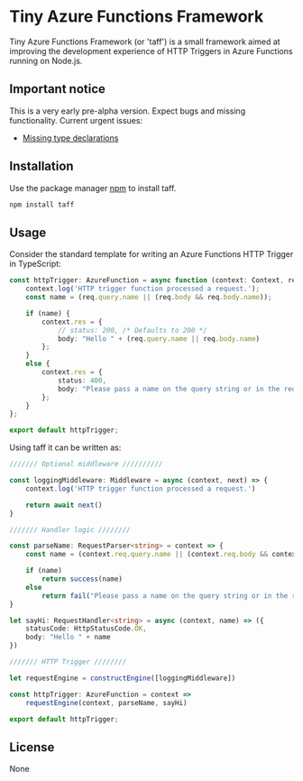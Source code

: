 # Tiny Azure Functions Framework

Tiny Azure Functions Framework (or 'taff') is a small framework aimed at improving the development experience of HTTP Triggers in Azure Functions running on Node.js.

## Important notice
This is a very early pre-alpha version. Expect bugs and missing functionality. Current urgent issues:
- [Missing type declarations](https://github.com/ljorring/taff/issues/1)

## Installation

Use the package manager [npm](https://www.npmjs.com/) to install taff.

```bash
npm install taff
```

## Usage

Consider the standard template for writing an Azure Functions HTTP Trigger in TypeScript:

```typescript
const httpTrigger: AzureFunction = async function (context: Context, req: HttpRequest): Promise<void> {
    context.log('HTTP trigger function processed a request.');
    const name = (req.query.name || (req.body && req.body.name));

    if (name) {
        context.res = {
            // status: 200, /* Defaults to 200 */
            body: "Hello " + (req.query.name || req.body.name)
        };
    }
    else {
        context.res = {
            status: 400,
            body: "Please pass a name on the query string or in the request body"
        };
    }
};

export default httpTrigger;
```

Using taff it can be written as:

```typescript
/////// Optional middleware //////////

const loggingMiddleware: Middleware = async (context, next) => {
    context.log('HTTP trigger function processed a request.')

    return await next()
}

/////// Handler logic ////////

const parseName: RequestParser<string> = context => {
    const name = (context.req.query.name || (context.req.body && context.req.body.name))

    if (name)
        return success(name)
    else
        return fail("Please pass a name on the query string or in the request body")
}

let sayHi: RequestHandler<string> = async (context, name) => ({
    statusCode: HttpStatusCode.OK,
    body: "Hello " + name
})

/////// HTTP Trigger ////////

let requestEngine = constructEngine([loggingMiddleware])

const httpTrigger: AzureFunction = context =>
    requestEngine(context, parseName, sayHi)

export default httpTrigger;
```

## License
None